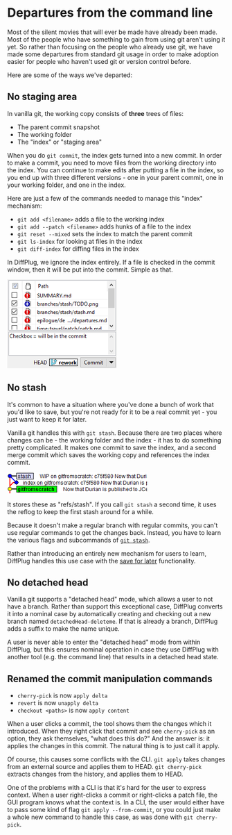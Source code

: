 # Departures from the command line

Most of the silent movies that will ever be made have already been made.  Most of the people who have something to gain from using git aren't using it yet.  So rather than focusing on the people who already use git, we have made some departures from standard git usage in order to make adoption easier for people who haven't used git or version control before.

Here are some of the ways we've departed:

## No staging area

In vanilla git, the working copy consists of **three** trees of files:

* The parent commit snapshot
* The working folder
* The "index" or "staging area"

When you do `git commit`, the index gets turned into a new commit.  In order to make a commit, you need to move files from the working directory into the index.  You can continue to make edits after putting a file in the index, so you end up with three different versions - one in your parent commit, one in your working folder, and one in the index.

Here are just a few of the commands needed to manage this "index" mechanism:
* `git add <filename>` adds a file to the working index
* `git add --patch <filename>` adds hunks of a file to the index
* `git reset --mixed` sets the index to match the parent commit
* `git ls-index` for looking at files in the index
* `git diff-index` for diffing files in the index

In DiffPlug, we ignore the index entirely.  If a file is checked in the commit window, then it will be put into the commit.  Simple as that.

![DiffPlug's staging area alternative](no-index.png)

## No stash

It's common to have a situation where you've done a bunch of work that you'd like to save, but you're not ready for it to be a real commit yet - you just want to keep it for later.

Vanilla git handles this with `git stash`.  Because there are two places where changes can be - the working folder and the index - it has to do something pretty complicated.  It makes one commit to save the index, and a second merge commit which saves the working copy and references the index commit.

![git stash](stash.png)

It stores these as "refs/stash".  If you call `git stash` a second time, it uses the reflog to keep the first stash around for a while.

Because it doesn't make a regular branch with regular commits, you can't use regular commands to get the changes back.  Instead, you have to learn the various flags and subcommands of [`git stash`](http://git-scm.com/docs/git-stash).

Rather than introducing an entirely new mechanism for users to learn, DiffPlug handles this use case with the [save for later](../../branches/stash/) functionality.

## No detached head

Vanilla git supports a "detached head" mode, which allows a user to not have a branch.  Rather than support this exceptional case, DiffPlug converts it into a nominal case by automatically creating and checking out a new branch named `detachedHead-deleteme`.  If that is already a branch, DiffPlug adds a suffix to make the name unique.

A user is never able to enter the "detached head" mode from within DiffPlug, but this ensures nominal operation in case they use DiffPlug with another tool (e.g. the command line) that results in a detached head state.

## Renamed the commit manipulation commands

* `cherry-pick` is now `apply delta`
* `revert` is now `unapply delta`
* `checkout <paths>` is now `apply content`

When a user clicks a commit, the tool shows them the changes which it introduced.  When they right click that commit and see `cherry-pick` as an option, they ask themselves, "what does this do?"  And the answer is: it applies the changes in this commit.  The natural thing is to just call it apply.

Of course, this causes some conflicts with the CLI.  `git apply` takes changes from an external source and applies them to HEAD.  `git cherry-pick` extracts changes from the history, and applies them to HEAD.

One of the problems with a CLI is that it's hard for the user to express context.  When a user right-clicks a commit or right-clicks a patch file, the GUI program knows what the context is.  In a CLI, the user would either have to pass some kind of flag `git apply --from-commit`, or you could just make a whole new command to handle this case, as was done with `git cherry-pick`.
